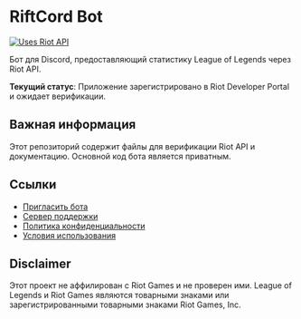 # RiftCord Bot

[![Uses Riot API](https://img.shields.io/badge/Uses-Riot%20API-red.svg)](https://developer.riotgames.com/)

Бот для Discord, предоставляющий статистику League of Legends через Riot API.

**Текущий статус**: Приложение зарегистрировано в Riot Developer Portal и ожидает верификации.

## Важная информация

Этот репозиторий содержит файлы для верификации Riot API и документацию.
Основной код бота является приватным.

## Ссылки

- [Пригласить бота](https://discord.com/oauth2/authorize?client_id=1408071786545020979)
- [Сервер поддержки](dsc.gg/riftcord-lol)
- [Политика конфиденциальности](PRIVACY.md)
- [Условия использования](TERMS.md)

## Disclaimer

Этот проект не аффилирован с Riot Games и не проверен ими.
League of Legends и Riot Games являются товарными знаками или зарегистрированными товарными знаками Riot Games, Inc.